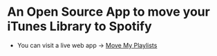 # An Open Source App to move your iTunes Library to Spotify  

- You can visit a live web app -> [Move My Playlists](movemyplaylists.com)
